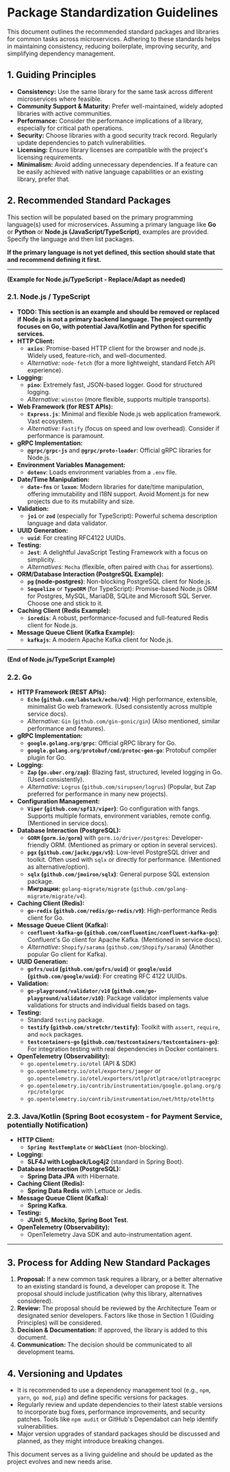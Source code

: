 # Package Standardization Guidelines

This document outlines the recommended standard packages and libraries for common tasks across microservices. Adhering to these standards helps in maintaining consistency, reducing boilerplate, improving security, and simplifying dependency management.

## 1. Guiding Principles

*   **Consistency:** Use the same library for the same task across different microservices where feasible.
*   **Community Support & Maturity:** Prefer well-maintained, widely adopted libraries with active communities.
*   **Performance:** Consider the performance implications of a library, especially for critical path operations.
*   **Security:** Choose libraries with a good security track record. Regularly update dependencies to patch vulnerabilities.
*   **Licensing:** Ensure library licenses are compatible with the project's licensing requirements.
*   **Minimalism:** Avoid adding unnecessary dependencies. If a feature can be easily achieved with native language capabilities or an existing library, prefer that.

## 2. Recommended Standard Packages

This section will be populated based on the primary programming language(s) used for microservices. Assuming a primary language like **Go** or **Python** or **Node.js (JavaScript/TypeScript)**, examples are provided. Specify the language and then list packages.

**If the primary language is not yet defined, this section should state that and recommend defining it first.**

---
**(Example for Node.js/TypeScript - Replace/Adapt as needed)**

### 2.1. Node.js / TypeScript
*   **TODO: This section is an example and should be removed or replaced if Node.js is not a primary backend language. The project currently focuses on Go, with potential Java/Kotlin and Python for specific services.**
*   **HTTP Client:**
    *   **`axios`**: Promise-based HTTP client for the browser and node.js. Widely used, feature-rich, and well-documented.
    *   *Alternative:* `node-fetch` (for a more lightweight, standard Fetch API experience).
*   **Logging:**
    *   **`pino`**: Extremely fast, JSON-based logger. Good for structured logging.
    *   *Alternative:* `winston` (more flexible, supports multiple transports).
*   **Web Framework (for REST APIs):**
    *   **`Express.js`**: Minimal and flexible Node.js web application framework. Vast ecosystem.
    *   *Alternative:* `Fastify` (focus on speed and low overhead). Consider if performance is paramount.
*   **gRPC Implementation:**
    *   **`@grpc/grpc-js`** and **`@grpc/proto-loader`**: Official gRPC libraries for Node.js.
*   **Environment Variables Management:**
    *   **`dotenv`**: Loads environment variables from a `.env` file.
*   **Date/Time Manipulation:**
    *   **`date-fns`** or **`luxon`**: Modern libraries for date/time manipulation, offering immutability and I18N support. Avoid Moment.js for new projects due to its mutability and size.
*   **Validation:**
    *   **`joi`** or **`zod`** (especially for TypeScript): Powerful schema description language and data validator.
*   **UUID Generation:**
    *   **`uuid`**: For creating RFC4122 UUIDs.
*   **Testing:**
    *   **`Jest`**: A delightful JavaScript Testing Framework with a focus on simplicity.
    *   *Alternatives:* `Mocha` (flexible, often paired with `Chai` for assertions).
*   **ORM/Database Interaction (PostgreSQL Example):**
    *   **`pg` (node-postgres)**: Non-blocking PostgreSQL client for Node.js.
    *   **`Sequelize`** or **`TypeORM`** (for TypeScript): Promise-based Node.js ORM for Postgres, MySQL, MariaDB, SQLite and Microsoft SQL Server. Choose one and stick to it.
*   **Caching Client (Redis Example):**
    *   **`ioredis`**: A robust, performance-focused and full-featured Redis client for Node.js.
*   **Message Queue Client (Kafka Example):**
    *   **`kafkajs`**: A modern Apache Kafka client for Node.js.

---
**(End of Node.js/TypeScript Example)**

### 2.2. Go
*   **HTTP Framework (REST APIs):**
    *   **`Echo` (`github.com/labstack/echo/v4`)**: High performance, extensible, minimalist Go web framework. (Used consistently across multiple service docs).
    *   *Alternative:* `Gin` (`github.com/gin-gonic/gin`) (Also mentioned, similar performance and features).
*   **gRPC Implementation:**
    *   **`google.golang.org/grpc`**: Official gRPC library for Go.
    *   **`google.golang.org/protobuf/cmd/protoc-gen-go`**: Protobuf compiler plugin for Go.
*   **Logging:**
    *   **`Zap` (`go.uber.org/zap`)**: Blazing fast, structured, leveled logging in Go. (Used consistently).
    *   *Alternative:* `Logrus` (`github.com/sirupsen/logrus`) (Popular, but Zap preferred for performance in many new projects).
*   **Configuration Management:**
    *   **`Viper` (`github.com/spf13/viper`)**: Go configuration with fangs. Supports multiple formats, environment variables, remote config. (Mentioned in service docs).
*   **Database Interaction (PostgreSQL):**
    *   **`GORM` (`gorm.io/gorm`)** with `gorm.io/driver/postgres`: Developer-friendly ORM. (Mentioned as primary or option in several services).
    *   **`pgx` (`github.com/jackc/pgx/v5`)**: Low-level PostgreSQL driver and toolkit. Often used with `sqlx` or directly for performance. (Mentioned as alternative/option).
    *   **`sqlx` (`github.com/jmoiron/sqlx`)**: General purpose SQL extension package.
    *   **Миграции:** `golang-migrate/migrate` (`github.com/golang-migrate/migrate/v4`).
*   **Caching Client (Redis):**
    *   **`go-redis` (`github.com/redis/go-redis/v9`)**: High-performance Redis client for Go.
*   **Message Queue Client (Kafka):**
    *   **`confluent-kafka-go` (`github.com/confluentinc/confluent-kafka-go`)**: Confluent's Go client for Apache Kafka. (Mentioned in service docs).
    *   *Alternative:* `Shopify/sarama` (`github.com/Shopify/sarama`) (Another popular Go client for Kafka).
*   **UUID Generation:**
    *   **`gofrs/uuid` (`github.com/gofrs/uuid`)** or **`google/uuid` (`github.com/google/uuid`)**: For creating RFC 4122 UUIDs.
*   **Validation:**
    *   **`go-playground/validator/v10` (`github.com/go-playground/validator/v10`)**: Package validator implements value validations for structs and individual fields based on tags.
*   **Testing:**
    *   Standard `testing` package.
    *   **`testify` (`github.com/stretchr/testify`)**: Toolkit with `assert`, `require`, and `mock` packages.
    *   **`testcontainers-go` (`github.com/testcontainers/testcontainers-go`)**: For integration testing with real dependencies in Docker containers.
*   **OpenTelemetry (Observability):**
    *   `go.opentelemetry.io/otel` (API & SDK)
    *   `go.opentelemetry.io/otel/exporters/jaeger` or `go.opentelemetry.io/otel/exporters/otlp/otlptrace/otlptracegrpc`
    *   `go.opentelemetry.io/contrib/instrumentation/google.golang.org/grpc/otelgrpc`
    *   `go.opentelemetry.io/contrib/instrumentation/net/http/otelhttp`

### 2.3. Java/Kotlin (Spring Boot ecosystem - for Payment Service, potentially Notification)
*   **HTTP Client:**
    *   **`Spring RestTemplate`** or **`WebClient`** (non-blocking).
*   **Logging:**
    *   **SLF4J with Logback/Log4j2** (standard in Spring Boot).
*   **Database Interaction (PostgreSQL):**
    *   **Spring Data JPA** with Hibernate.
*   **Caching Client (Redis):**
    *   **Spring Data Redis** with Lettuce or Jedis.
*   **Message Queue Client (Kafka):**
    *   **Spring Kafka**.
*   **Testing:**
    *   **JUnit 5, Mockito, Spring Boot Test**.
*   **OpenTelemetry (Observability):**
    *   OpenTelemetry Java SDK and auto-instrumentation agent.

---

## 3. Process for Adding New Standard Packages

1.  **Proposal:** If a new common task requires a library, or a better alternative to an existing standard is found, a developer can propose it. The proposal should include justification (why this library, alternatives considered).
2.  **Review:** The proposal should be reviewed by the Architecture Team or designated senior developers. Factors like those in Section 1 (Guiding Principles) will be considered.
3.  **Decision & Documentation:** If approved, the library is added to this document.
4.  **Communication:** The decision should be communicated to all development teams.

## 4. Versioning and Updates

*   It is recommended to use a dependency management tool (e.g., `npm`, `yarn`, `go mod`, `pip`) and define specific versions for packages.
*   Regularly review and update dependencies to their latest stable versions to incorporate bug fixes, performance improvements, and security patches. Tools like `npm audit` or GitHub's Dependabot can help identify vulnerabilities.
*   Major version upgrades of standard packages should be discussed and planned, as they might introduce breaking changes.

This document serves as a living guideline and should be updated as the project evolves and new needs arise.
